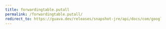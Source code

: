 ```yaml
---
title: forwardingtable.putall
permalink: /forwardingtable.putall/
redirect_to: https://guava.dev/releases/snapshot-jre/api/docs/com/google/common/collect/ForwardingTable.html#putAll-com.google.common.collect.Table-
---
```

